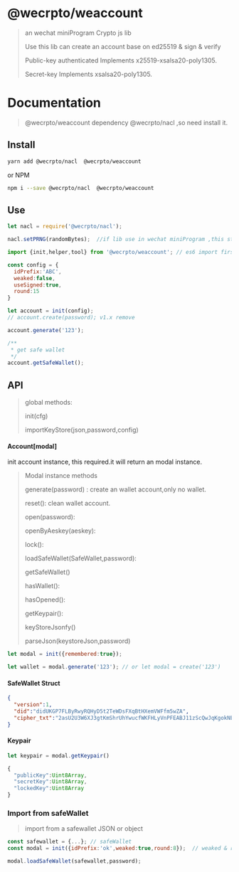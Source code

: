 # @wecrpto/weaccount

> an wechat miniProgram Crypto js lib
>
> Use this lib can create an account base on ed25519 & sign & verify
>
> Public-key authenticated Implements x25519-xsalsa20-poly1305.
>
> Secret-key Implements xsalsa20-poly1305.
>


# Documentation

> @wecrpto/weaccount dependency @wecrpto/nacl ,so need install it.

## Install

```bash
yarn add @wecrpto/nacl  @wecrpto/weaccount
```

or NPM

```bash
npm i --save @wecrpto/nacl  @wecrpto/weaccount
```

## Use

```js
let nacl = require('@wecrpto/nacl');

nacl.setPRNG(randomBytes);  //if lib use in wechat miniProgram ,this step required.

import {init,helper,tool} from '@wecrpto/weaccount'; // es6 import first

const config = {
  idPrefix:'ABC',
  weaked:false,
  useSigned:true,
  round:15
}

let account = init(config);
// account.create(password); v1.x remove

account.generate('123');

/**
 * get safe wallet
 */
account.getSafeWallet();

```

## API

> global methods:
>
> init(cfg)
>
> importKeyStore(json,password,config)


#### Account[modal]

  init account instance, this required.it will return an modal instance.

> Modal instance methods
>
> generate(password) : create an wallet account,only no wallet.
>
> reset(): clean wallet account.
>
> open(password):
>
> openByAeskey(aeskey):
>
> lock():
>
> loadSafeWallet(SafeWallet,password):
>
> getSafeWallet()
>
> hasWallet():
>
> hasOpened():
>
> getKeypair():
>
> keyStoreJsonfy()
>
> parseJson(keystoreJson,password)




```javascript
let modal = init({remembered:true});

let wallet = modal.generate('123'); // or let modal = create('123')


```

#### SafeWallet Struct

```json
{
  "version":1,
  "did":"didUKGP7FLByRwyRQHyD5t2TeWDsFXqBtHXemVWFfm5wZA",
  "cipher_txt":"2asU2U3W6XJ3gtKmShrUhYwucfWKFHLyVnPFEABJ11zScQwJqKgokNEobJseACTKp1KQXb5RzS2bdXLhy1ATgLx5Cvc71Q8rvdd1Yu2jonL7b4"
}
```


#### Keypair

```javascript
let keypair = modal.getKeypair()
```

```js
{
  "publicKey":Uint8Array,
  "secretKey":Uint8Array,
  "lockedKey":Uint8Array
}

```

### Import from safeWallet

> import from a safewallet JSON or object

```js
const safewallet = {...}; // safeWallet
const modal = init({idPrefix:'ok',weaked:true,round:8});  // weaked & round must same as generate safewallet

modal.loadSafeWallet(safewallet,password);

```
